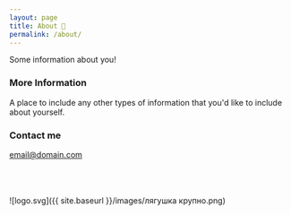 ```yaml
---
layout: page
title: About 🐸
permalink: /about/
---
```


Some information about you!

### More Information

A place to include any other types of information that you'd like to include about yourself.

### Contact me

[email@domain.com](mailto:email@domain.com)

<br><br><br>
![logo.svg]({{ site.baseurl }}/images/лягушка крупно.png)
